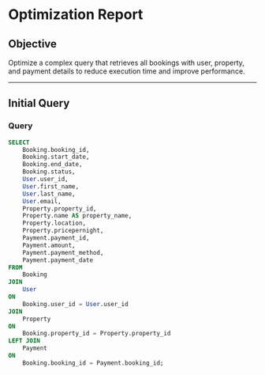 # Optimization Report

## Objective
Optimize a complex query that retrieves all bookings with user, property, and payment details to reduce execution time and improve performance.

---

## Initial Query
### Query
```sql
SELECT
    Booking.booking_id,
    Booking.start_date,
    Booking.end_date,
    Booking.status,
    User.user_id,
    User.first_name,
    User.last_name,
    User.email,
    Property.property_id,
    Property.name AS property_name,
    Property.location,
    Property.pricepernight,
    Payment.payment_id,
    Payment.amount,
    Payment.payment_method,
    Payment.payment_date
FROM
    Booking
JOIN
    User
ON
    Booking.user_id = User.user_id
JOIN
    Property
ON
    Booking.property_id = Property.property_id
LEFT JOIN
    Payment
ON
    Booking.booking_id = Payment.booking_id;

